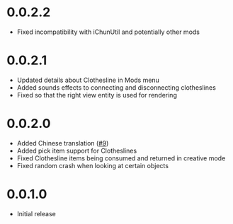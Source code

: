 # 0.0.2.2
- Fixed incompatibility with iChunUtil and potentially other mods

# 0.0.2.1

- Updated details about Clothesline in Mods menu
- Added sounds effects to connecting and disconnecting clotheslines
- Fixed so that the right view entity is used for rendering

# 0.0.2.0

- Added Chinese translation ([#9](https://github.com/JamiesWhiteShirt/clothesline/pull/9))
- Added pick item support for Clotheslines
- Fixed Clothesline items being consumed and returned in creative mode
- Fixed random crash when looking at certain objects

# 0.0.1.0

- Initial release
